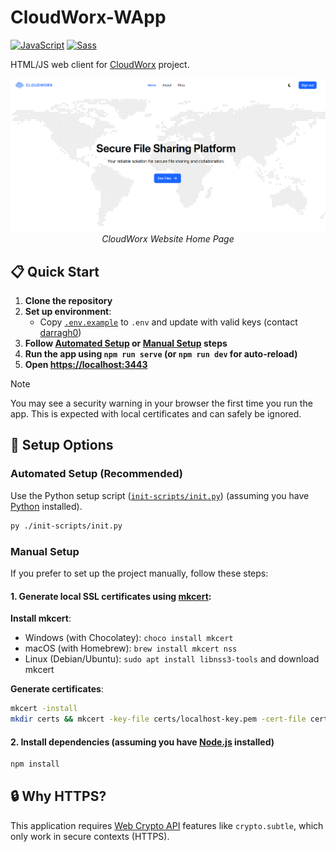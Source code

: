 # CloudWorx-WApp
[![JavaScript](https://img.shields.io/badge/JavaScript-F7DF1E?logo=javascript&logoColor=000)](https://www.javascript.com)
[![Sass](https://img.shields.io/badge/Sass-C69?logo=sass&logoColor=fff)](https://sass-lang.com)

HTML/JS web client for [CloudWorx](https://github.com/Nanda128/CloudWorx-Backend) project.

<p align="center">
    <img alt="Home Page Screenshot" src="./docs/img/png/home.png" />
    <br />
    <em>CloudWorx Website Home Page</em>
</p>

## 📋 Quick Start

1. **Clone the repository**
2. **Set up environment**:
    - Copy [`.env.example`](./.env.example) to `.env` and update with valid keys (contact [darragh0](https://github.com/darragh0))
3. **Follow [Automated Setup](#automated-setup-recommended) or [Manual Setup](#manual-setup) steps**
4. **Run the app using `npm run serve` (or `npm run dev` for auto-reload)**
5. **Open [https://localhost:3443](https://localhost:3443)**

> [!NOTE]
> You may see a security warning in your browser the first time you run the app. This is expected with local certificates and can safely be ignored.

## 🔧 Setup Options

### Automated Setup (Recommended)

Use the Python setup script ([`init-scripts/init.py`](./init-scripts/init.py)) (assuming you have [Python](https://www.python.org) installed).

```sh
py ./init-scripts/init.py
```

### Manual Setup

If you prefer to set up the project manually, follow these steps:

#### 1. Generate local SSL certificates using [mkcert](https://github.com/FiloSottile/mkcert):

**Install mkcert**:
- Windows (with Chocolatey): `choco install mkcert`
- macOS (with Homebrew): `brew install mkcert nss`
- Linux (Debian/Ubuntu): `sudo apt install libnss3-tools` and download mkcert

**Generate certificates**:
```sh
mkcert -install
mkdir certs && mkcert -key-file certs/localhost-key.pem -cert-file certs/localhost.pem localhost
```

#### 2. Install dependencies (assuming you have [Node.js](https://nodejs.org/en) installed)
```sh
npm install
```

## 🔒 Why HTTPS?

This application requires [Web Crypto API](https://developer.mozilla.org/en-US/docs/Web/API/Web_Crypto_API) features like `crypto.subtle`, which only work in secure contexts (HTTPS).
